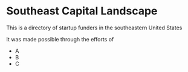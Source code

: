 # Southeast Capital Landscape

This is a directory of startup funders in the southeastern United States

It was made possible through the efforts of
- A
- B
- C